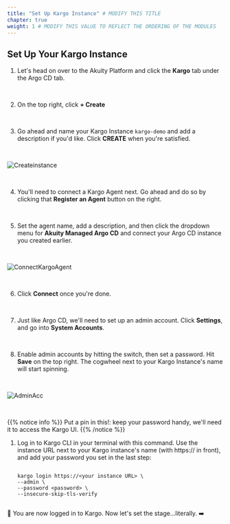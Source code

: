 ```yaml
---
title: "Set Up Kargo Instance" # MODIFY THIS TITLE
chapter: true
weight: 1 # MODIFY THIS VALUE TO REFLECT THE ORDERING OF THE MODULES
---
```


## Set Up Your Kargo Instance
1. Let's head on over to the Akuity Platform and click the **Kargo** tab under the Argo CD tab.
<br>

2. On the top right, click **+ Create**
<br>

3. Go ahead and name your Kargo Instance ```kargo-demo``` and add a description if you'd like. Click **CREATE** when you're satisfied.
<br>

![Createinstance](/images/KargoCreateInstance.png)

<br>


4. You'll need to connect a Kargo Agent next. Go ahead and do so by clicking that **Register an Agent** button on the right.
<br>


5. Set the agent name, add a description, and then click the dropdown menu for **Akuity Managed Argo CD** and connect your Argo CD instance you created earlier.
<br>

![ConnectKargoAgent](/images/KargoRegisteranAgent.png)

<br>

6. Click **Connect** once you're done.
<br>

7. Just like Argo CD, we'll need to set up an admin account. Click **Settings**, and go into **System Accounts**.
<br>

8. Enable admin accounts by hitting the switch, then set a password. Hit **Save** on the top right. The cogwheel next to your Kargo Instance's name will start spinning.
<br>

![AdminAcc](/images/KargoCreateAdminAcc.png)


<br>

{{% notice info %}}
Put a pin in this!: keep your password handy, we'll need it to access the Kargo UI.
{{% /notice %}}

1. Log in to Kargo CLI in your terminal with this command. Use the instance URL next to your Kargo instance's name (with https:// in front), and add your password you set in the last step: <br>
   
   
   ```shell

   kargo login https://<your instance URL> \
   --admin \
   --password <password> \
   --insecure-skip-tls-verify


:tada: You are now logged in to Kargo. Now let's set the stage...literally. :arrow_right:

